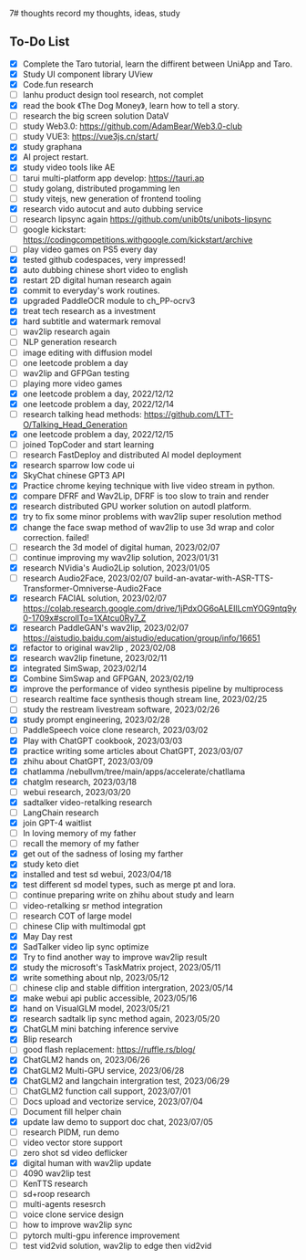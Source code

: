 7# thoughts
record my thoughts, ideas, study

## To-Do List
- [X] Complete the Taro tutorial, learn the diffirent between UniApp and Taro.
- [X] Study UI component library UView
- [X] Code.fun research
- [ ] lanhu product design tool research, not complet
- [X] read the book 《The Dog Money》, learn how to tell a story.
- [ ] research the big screen solution DataV
- [ ] study Web3.0: https://github.com/AdamBear/Web3.0-club
- [ ] study VUE3: https://vue3js.cn/start/
- [X] study graphana
- [X] AI project restart.
- [X] study video tools like AE
- [ ] tarui multi-platform app develop: https://tauri.ap
- [ ] study golang, distributed progamming len
- [ ] study vitejs, new generation of frontend tooling 
- [X] research vido autocut and auto dubbing service 
- [ ] research lipsync again
https://github.com/unib0ts/unibots-lipsync
- [ ] google kickstart:
https://codingcompetitions.withgoogle.com/kickstart/archive
- [ ] play video games on PS5 every day
- [X] tested github codespaces, very impressed!
- [X] auto dubbing chinese short video to english
- [X] restart 2D digital human research again
- [X] commit to everyday's work routines.
- [X] upgraded PaddleOCR module to ch_PP-ocrv3 
- [X] treat tech research as a investment
- [X] hard subtitle and watermark removal
- [ ] wav2lip research again
- [ ] NLP generation research
- [ ] image editing with diffusion model
- [ ] one leetcode problem a day
- [ ] wav2lip and GFPGan testing
- [ ] playing more video games
- [X] one leetcode problem a day, 2022/12/12
- [X] one leetcode problem a day, 2022/12/14
- [ ] research talking head methods:
https://github.com/LTT-O/Talking_Head_Generation
- [X] one leetcode problem a day, 2022/12/15
- [ ] joined TopCoder and start learning
- [ ] research FastDeploy and distributed AI model deployment
- [X] research sparrow low code ui
- [X] SkyChat chinese GPT3 API
- [X] Practice chrome keying technique with live video stream in python.
- [X] compare DFRF and Wav2Lip, DFRF is too slow to train and render
- [X] research distributed GPU worker solution on autodl platform.
- [X] try to fix some minor problems with wav2lip super resolution method
- [X] change the face swap method of wav2lip to use 3d wrap and color correction. failed!
- [ ] research the 3d model of digital human, 2023/02/07
- [ ] continue improving my wav2lip solution, 2023/01/31
- [X] research NVidia's Audio2Lip solution, 2023/01/05
- [ ] research Audio2Face, 2023/02/07
build-an-avatar-with-ASR-TTS-Transformer-Omniverse-Audio2Face
- [X] research FACIAL solution, 2023/02/07
https://colab.research.google.com/drive/1jPdxOG6oALEIlLcmYOG9ntq9y0-1709x#scrollTo=1XAtcu0Ry7_Z
- [X] research PaddleGAN's wav2lip, 2023/02/07
https://aistudio.baidu.com/aistudio/education/group/info/16651
- [X] refactor to original wav2lip , 2023/02/08
- [X] research wav2lip finetune, 2023/02/11
- [X] integrated SimSwap, 2023/02/14
- [X] Combine SimSwap and GFPGAN, 2023/02/19
- [X] improve the performance of video synthesis pipeline by multiprocess
- [ ] research realtime face synthesis though stream line, 2023/02/25
- [ ] study the restream livestream software, 2023/02/26
- [X] study prompt engineering, 2023/02/28
- [ ] PaddleSpeech voice clone research, 2023/03/02
- [X] Play with ChatGPT cookbook, 2023/03/03
- [X] practice writing some articles about ChatGPT, 2023/03/07
- [X] zhihu about ChatGPT, 2023/03/09
- [X] chatlamma /nebullvm/tree/main/apps/accelerate/chatllama
- [X] chatglm research, 2023/03/18
- [ ] webui research, 2023/03/20
- [X] sadtalker video-retalking research
- [ ] LangChain research
- [X] join GPT-4 waitlist
- [ ] In loving memory of my father
- [ ] recall the memory of my father
- [X] get out of the sadness of losing my farther
- [X] study keto diet
- [X] installed and test sd webui, 2023/04/18
- [X] test different sd model types, such as merge pt and lora.
- [ ] continue preparing write on zhihu about study and learn
- [ ] video-retalking sr method integration
- [ ] research COT of large model
- [ ] chinese Clip with multimodal gpt
- [X] May Day rest
- [X] SadTalker video lip sync optimize
- [X] Try to find another way to improve wav2lip result
- [X] study the microsoft's TaskMatrix project, 2023/05/11
- [X] write something about nlp, 2023/05/12
- [ ] chinese clip and stable diffition intergration, 2023/05/14
- [X] make webui api public accessible, 2023/05/16
- [X] hand on VisualGLM model, 2023/05/21
- [X] research sadtalk lip sync method again, 2023/05/20
- [X] ChatGLM mini batching inference servive
- [X] Blip research
- [ ] good flash replacement: https://ruffle.rs/blog/
- [X] ChatGLM2 hands on, 2023/06/26
- [X] ChatGLM2 Multi-GPU service, 2023/06/28
- [X] ChatGLM2 and langchain intergration test, 2023/06/29
- [ ] ChatGLM2 function call support, 2023/07/01
- [ ] Docs upload and vectorize service, 2023/07/04
- [ ] Document fill helper chain
- [X] update law demo to support doc chat, 2023/07/05
- [ ] research PIDM, run demo
- [ ] video vector store support
- [ ] zero shot sd video deflicker
- [X] digital human with wav2lip update
- [ ] 4090 wav2lip test
- [ ] KenTTS research
- [ ] sd+roop research
- [ ] multi-agents resesrch
- [ ] voice clone service design
- [ ] how to improve wav2lip sync
- [ ] pytorch multi-gpu inference improvement
- [ ] test vid2vid solution, wav2lip to edge then vid2vid

